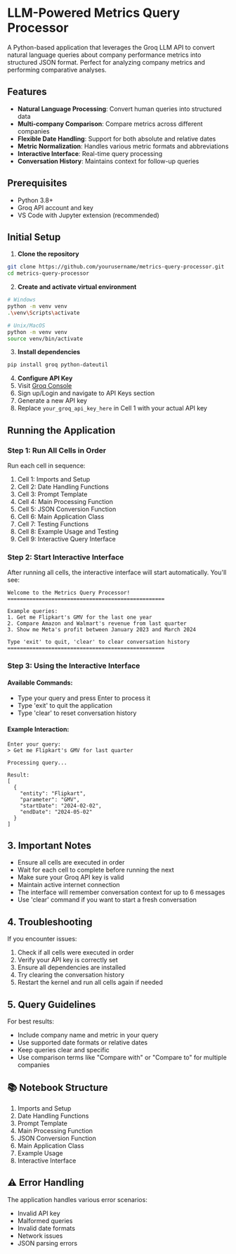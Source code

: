 # LLM-Powered Metrics Query Processor 

A Python-based application that leverages the Groq LLM API to convert natural language queries about company performance metrics into structured JSON format. Perfect for analyzing company metrics and performing comparative analyses.

## Features

- **Natural Language Processing**: Convert human queries into structured data
- **Multi-company Comparison**: Compare metrics across different companies
- **Flexible Date Handling**: Support for both absolute and relative dates
- **Metric Normalization**: Handles various metric formats and abbreviations
- **Interactive Interface**: Real-time query processing
- **Conversation History**: Maintains context for follow-up queries

## Prerequisites

- Python 3.8+
- Groq API account and key
- VS Code with Jupyter extension (recommended)

## Initial Setup

1. **Clone the repository**
```bash
git clone https://github.com/yourusername/metrics-query-processor.git
cd metrics-query-processor
```

2. **Create and activate virtual environment**
```bash
# Windows
python -m venv venv
.\venv\Scripts\activate

# Unix/MacOS
python -m venv venv
source venv/bin/activate
```

3. **Install dependencies**
```bash
pip install groq python-dateutil 
```

4. **Configure API Key**
1. Visit [Groq Console](https://console.groq.com/)
2. Sign up/Login and navigate to API Keys section
3. Generate a new API key
4. Replace `your_groq_api_key_here` in Cell 1 with your actual API key

## Running the Application

### Step 1: Run All Cells in Order
Run each cell in sequence:
1. Cell 1: Imports and Setup
2. Cell 2: Date Handling Functions
3. Cell 3: Prompt Template
4. Cell 4: Main Processing Function
5. Cell 5: JSON Conversion Function
6. Cell 6: Main Application Class
7. Cell 7: Testing Functions
8. Cell 8: Example Usage and Testing
9. Cell 9: Interactive Query Interface

### Step 2: Start Interactive Interface
After running all cells, the interactive interface will start automatically. You'll see:
```
Welcome to the Metrics Query Processor!
==================================================

Example queries:
1. Get me Flipkart's GMV for the last one year
2. Compare Amazon and Walmart's revenue from last quarter
3. Show me Meta's profit between January 2023 and March 2024

Type 'exit' to quit, 'clear' to clear conversation history
==================================================
```

### Step 3: Using the Interactive Interface

#### Available Commands:
- Type your query and press Enter to process it
- Type 'exit' to quit the application
- Type 'clear' to reset conversation history

#### Example Interaction:
```
Enter your query:
> Get me Flipkart's GMV for last quarter

Processing query...

Result:
[
  {
    "entity": "Flipkart",
    "parameter": "GMV",
    "startDate": "2024-02-02",
    "endDate": "2024-05-02"
  }
]
```

## 3. Important Notes
- Ensure all cells are executed in order
- Wait for each cell to complete before running the next
- Make sure your Groq API key is valid
- Maintain active internet connection
- The interface will remember conversation context for up to 6 messages
- Use 'clear' command if you want to start a fresh conversation

## 4. Troubleshooting
If you encounter issues:
1. Check if all cells were executed in order
2. Verify your API key is correctly set
3. Ensure all dependencies are installed
4. Try clearing the conversation history
5. Restart the kernel and run all cells again if needed

## 5. Query Guidelines
For best results:
- Include company name and metric in your query
- Use supported date formats or relative dates
- Keep queries clear and specific
- Use comparison terms like "Compare with" or "Compare to" for multiple companies


## 📚 Notebook Structure

1. Imports and Setup
2. Date Handling Functions
3. Prompt Template
4. Main Processing Function
5. JSON Conversion Function
6. Main Application Class
7. Example Usage
8. Interactive Interface

## ⚠️ Error Handling

The application handles various error scenarios:
- Invalid API key
- Malformed queries
- Invalid date formats
- Network issues
- JSON parsing errors




